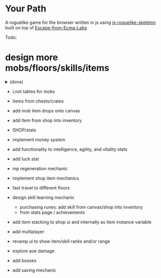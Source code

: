 Your Path
=====================

A roguelike game for the browser written in js using [js-roguelike-skeleton](https://github.com/unstoppablecarl/js-roguelike-skeleton) built on top of [Escape-from-Ecma-Labs](https://github.com/unstoppablecarl/escape-from-ecma-labs)

Todo:

# design more mobs/floors/skills/items
<details>
<summary>(done)</summary>
<br>
- generalize melee/ranged weapon into one action (might be buggy)
- combine color and console color for items to match rarity
- apply stat modifiers from items 
- UI for equipping/changing weapons 
- change item attaching mechanic to add to inventory
- remove entities from canvas when killed 
- revamp door generation / fix bug where door is blocked by a wall
- ui to stay/go to next floor when reaching exit 
- display floor name
- remove grab functionality 
- keep target if object is not an entity
- change smash layer to show damage numbers 
- remove horde push bonus 
- remove wait action 
- change entity randomization function to % rates
- bug with seekingmeleeentity uncaught error object manager move (done for now)
- floor info when reaching new floor - display mobs/items and rarity (common, uncommon, rare, very rare)
    - mapping function for percent chance to rarity
</details>

- Loot tables for mobs
- items from chests/crates
- add mob item drops onto canvas
- add item from shop into inventory
- SHOP/stats
- implement money system
- add functionality to intelligence, agility, and vitality stats
- add luck stat
- mp regeneration mechanic

- implement shop item mechanics
- fast travel to different floors
- design skill learning mechanic 
    - purchasing runes: add skill from canvas/shop into inventory
    - from stats page / achievements
- add item stacking to shop ui and internally as item instance variable
- add multiplayer
- revamp ui to show item/skill ranks and/or range
- explore aoe damage
- add bosses
- add saving mechanic
